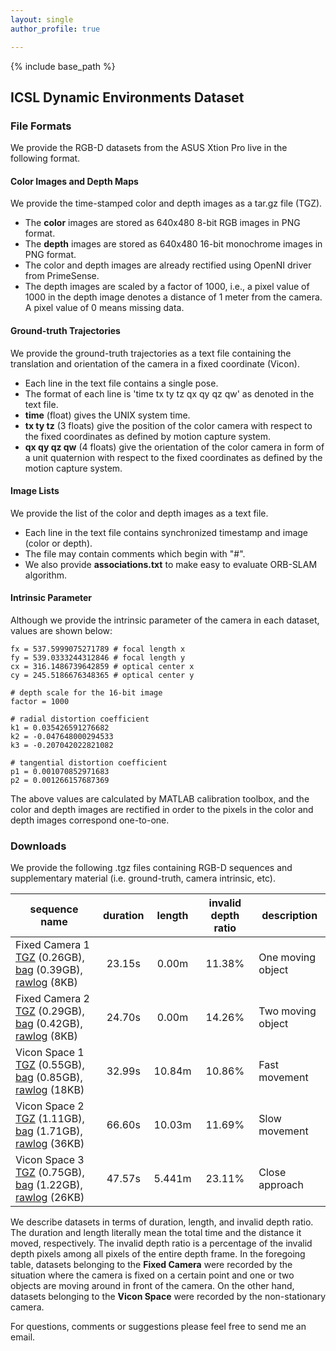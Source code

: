 ```yaml
---
layout: single
author_profile: true

---
```


{% include base_path %}

## ICSL Dynamic Environments Dataset

### File Formats
We provide the RGB-D datasets from the ASUS Xtion Pro live in the following format.

#### Color Images and Depth Maps

We provide the time-stamped color and depth images as a tar.gz file (TGZ). 

* The **color** images are stored as 640x480 8-bit RGB images in PNG format.
* The **depth** images are stored as 640x480 16-bit monochrome images in PNG format.
* The color and depth images are already rectified using OpenNI driver from PrimeSense.
* The depth images are scaled by a factor of 1000, i.e., a pixel value of 1000 in the depth image denotes a distance of 1 meter from the camera. A pixel value of 0 means missing data.

#### Ground-truth Trajectories

We provide the ground-truth trajectories as a text file containing the translation and orientation of the camera in a fixed coordinate (Vicon). 

* Each line in the text file contains a single pose.
* The format of each line is 'time tx ty tz qx qy qz qw' as denoted in the text file.
* **time** (float) gives the UNIX system time.
* **tx ty tz** (3 floats) give the position of the color camera with respect to the fixed coordinates as defined by motion capture system.
* **qx qy qz qw** (4 floats) give the orientation of the color camera in form of a unit quaternion with respect to the fixed coordinates as defined by the motion capture system.

#### Image Lists

We provide the list of the color and depth images as a text file.
	
* Each line in the text file contains synchronized timestamp and image (color or depth).
* The file may contain comments which begin with "#".
* We also provide **associations.txt** to make easy to evaluate ORB-SLAM algorithm.

#### Intrinsic Parameter

Although we provide the intrinsic parameter of the camera in each dataset, values are shown below:

```
fx = 537.5999075271789 # focal length x
fy = 539.0333244312846 # focal length y
cx = 316.1486739642859 # optical center x
cy = 245.5186676348365 # optical center y

# depth scale for the 16-bit image
factor = 1000

# radial distortion coefficient
k1 = 0.035426591276682
k2 = -0.047648000294533
k3 = -0.207042022821082

# tangential distortion coefficient
p1 = 0.001070852971683
p2 = 0.001266157687369
```

The above values are calculated by MATLAB calibration toolbox, and the color and depth images are rectified in order to the pixels in the color and depth images correspond one-to-one.

### Downloads

We provide the following .tgz files containing RGB-D sequences and supplementary material (i.e. ground-truth, camera intrinsic, etc). 

| sequence name | duration | length | invalid depth ratio | description |
|---------------|:--------:|:------:|:-------------------:|-------------|
| Fixed Camera 1 <br> [TGZ](http://icsl.snu.ac.kr/sangillee/rgbd_dataset_fixed1.tgz) (0.26GB), [bag](http://icsl.snu.ac.kr/sangillee/rgbd_dataset_fixed1.bag) (0.39GB), [rawlog](http://icsl.snu.ac.kr/sangillee/rgbd_dataset_fixed1.rawlog) (8KB) | 23.15s | 0.00m  | 11.38% | One moving object |
| Fixed Camera 2 <br> [TGZ](http://icsl.snu.ac.kr/sangillee/rgbd_dataset_fixed2.tgz) (0.29GB), [bag](http://icsl.snu.ac.kr/sangillee/rgbd_dataset_fixed2.bag) (0.42GB), [rawlog](http://icsl.snu.ac.kr/sangillee/rgbd_dataset_fixed2.rawlog) (8KB) | 24.70s | 0.00m  | 14.26% | Two moving object |
|  Vicon Space 1 <br> [TGZ](http://icsl.snu.ac.kr/sangillee/rgbd_dataset_vicon1.tgz) (0.55GB), [bag](http://icsl.snu.ac.kr/sangillee/rgbd_dataset_vicon1.bag) (0.85GB), [rawlog](http://icsl.snu.ac.kr/sangillee/rgbd_dataset_vicon1.rawlog) (18KB) | 32.99s | 10.84m | 10.86% | Fast movement     |
|  Vicon Space 2 <br> [TGZ](http://icsl.snu.ac.kr/sangillee/rgbd_dataset_vicon2.tgz) (1.11GB), [bag](http://icsl.snu.ac.kr/sangillee/rgbd_dataset_vicon2.bag) (1.71GB), [rawlog](http://icsl.snu.ac.kr/sangillee/rgbd_dataset_vicon2.rawlog) (36KB) | 66.60s | 10.03m | 11.69% | Slow movement     |
|  Vicon Space 3 <br> [TGZ](http://icsl.snu.ac.kr/sangillee/rgbd_dataset_vicon3.tgz) (0.75GB), [bag](http://icsl.snu.ac.kr/sangillee/rgbd_dataset_vicon3.bag) (1.22GB), [rawlog](http://icsl.snu.ac.kr/sangillee/rgbd_dataset_vicon3.rawlog) (26KB) | 47.57s | 5.441m | 23.11% | Close approach    |

We describe datasets in terms of duration, length, and invalid depth ratio. The duration and length literally mean the total time and the distance it moved, respectively. The invalid depth ratio is a percentage of the invalid depth pixels among all pixels of the entire depth frame. In the foregoing table, datasets belonging to the **Fixed Camera** were recorded by the situation where the camera is fixed on a certain point and one or two objects are moving around in front of the camera. On the other hand, datasets belonging to the **Vicon Space** were recorded by the non-stationary camera.

For questions, comments or suggestions please feel free to send me an email.
